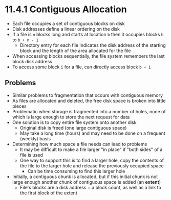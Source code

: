 # 11.4.1 Contiguous Allocation

* Each file occupies a set of contiguous blocks on disk
* Disk addresses define a linear ordering on the disk
* If a file is `n` blocks long and starts at location `b` then it occupies blocks `b` to `b + n - 1`
  * Directory entry for each file indicates the disk address of the starting block and the length of the area allocated for the file
* When accessing blocks sequentially, the file system remembers the last block disk address
* To access some block `i` for a file, can directly access block `b + i`

## Problems

* Similar problems to fragmentation that occurs with contiguous memory
* As files are allocated and deleted, the free disk space is broken into little pieces
* Problematic when storage is fragmented into a number of holes, none of which is large enough to store the next request for data
* One solution is to copy entire file system onto another disk
  * Original disk is freed (one large contiguous space)
  * May take a long time (hours) and may need to be done on a frequent (weekly) basis
* Determining how much space a file needs can lead to problems
  * It may be difficult to make a file larger "in place" if "both sides" of a file is used
  * One way to support this is to find a larger hole, copy the contents of the file to the larger hole and release the previously occupied space
    * Can be time consuming to find this larger hole
* Initially, a contiguous chunk is allocated, but if this initial chunk is not large enough another chunk of contiguous space is added (an **extent**)
  * File's blocks are a disk address + a block count, as well as a link to the first block of the extent
